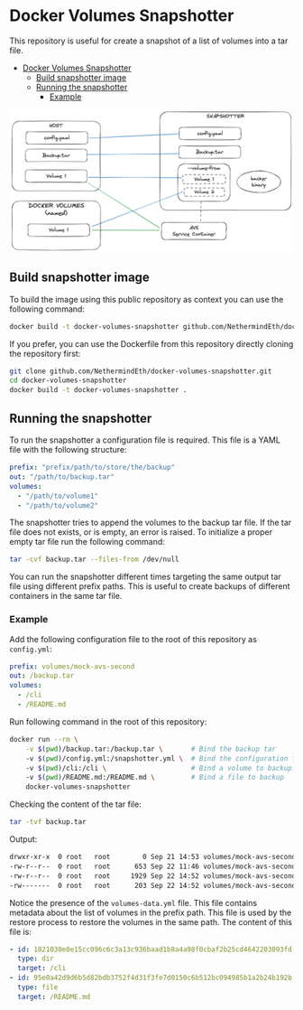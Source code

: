 # Docker Volumes Snapshotter

This repository is useful for create a snapshot of a list of volumes into a
tar file.

- [Docker Volumes Snapshotter](#docker-volumes-snapshotter)
  - [Build snapshotter image](#build-snapshotter-image)
  - [Running the snapshotter](#running-the-snapshotter)
    - [Example](#example)

![diagram](img/snapshotter-diagram.png)

## Build snapshotter image

To build the image using this public repository as context you can use the
following command:

```bash
docker build -t docker-volumes-snapshotter github.com/NethermindEth/docker-volumes-snapshotter.git
```

If you prefer, you can use the Dockerfile from this repository directly cloning
the repository first:

```bash
git clone github.com/NethermindEth/docker-volumes-snapshotter.git
cd docker-volumes-snapshotter
docker build -t docker-volumes-snapshotter .
```

## Running the snapshotter

To run the snapshotter a configuration file is required. This file is a YAML file with the following structure:

```yaml
prefix: "prefix/path/to/store/the/backup"
out: "/path/to/backup.tar"
volumes:
  - "/path/to/volume1"
  - "/path/to/volume2"
```

The snapshotter tries to append the volumes to the backup tar file. If the tar file does not exists, or is empty, an error is raised. To initialize a proper empty tar file run the following command:

```bash
tar -cvf backup.tar --files-from /dev/null
```

You can run the snapshotter different times targeting the same output tar file using different prefix paths. This is useful to create backups of different containers in the same tar file.

### Example

Add the following configuration file to the root of this repository as `config.yml`:

```yaml
prefix: volumes/mock-avs-second
out: /backup.tar
volumes:
  - /cli
  - /README.md
```

Run following command in the root of this repository:

```bash
docker run --rm \
    -v $(pwd)/backup.tar:/backup.tar \       # Bind the backup tar
    -v $(pwd)/config.yml:/snapshotter.yml \  # Bind the configuration file
    -v $(pwd)/cli:/cli \                     # Bind a volume to backup
    -v $(pwd)/README.md:/README.md \         # Bind a file to backup
    docker-volumes-snapshotter
```

Checking the content of the tar file:

```bash
tar -tvf backup.tar
```

Output:

```bash
drwxr-xr-x  0 root   root        0 Sep 21 14:53 volumes/mock-avs-second/1821030e0e15cc096c6c3a13c936baad1b8a4a98f0cbaf2b25cd4642203093fd
-rw-r--r--  0 root   root      653 Sep 22 11:46 volumes/mock-avs-second/1821030e0e15cc096c6c3a13c936baad1b8a4a98f0cbaf2b25cd4642203093fd/cli.go
-rw-r--r--  0 root   root     1929 Sep 22 14:52 volumes/mock-avs-second/95e0a42d9d6b5d82bdb3752f4d31f3fe7d0150c6b512bc094985b1a2b24b192b
-rw-------  0 root   root      203 Sep 22 14:52 volumes/mock-avs-second/volumes-data.yml
```

Notice the presence of the `volumes-data.yml` file. This file contains metadata about the list of volumes in the prefix path. This file is used by the restore process to restore the volumes in the same path. The content of this file is:

```yaml
- id: 1821030e0e15cc096c6c3a13c936baad1b8a4a98f0cbaf2b25cd4642203093fd
  type: dir
  target: /cli
- id: 95e0a42d9d6b5d82bdb3752f4d31f3fe7d0150c6b512bc094985b1a2b24b192b
  type: file
  target: /README.md
```
